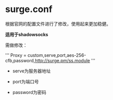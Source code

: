 # surge.conf

根据官网的配置文件进行了修改，使用起来更加稳健。

**适用于shadowsocks**

需做修改：

 '''
  Proxy = custom,serve,port,aes-256-cfb,password,http://surge.pm/ss.module
 '''

- serve为服务器地址

- port为端口号

- password为密码
